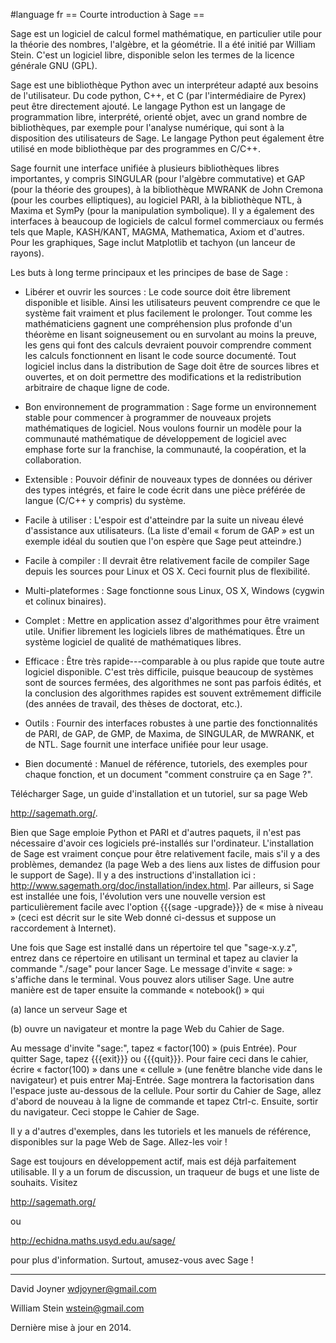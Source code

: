 #language fr
== Courte introduction à Sage ==

Sage est un logiciel de calcul formel mathématique, en particulier utile pour la théorie des nombres, l'algèbre, et la géométrie. Il a été initié par William Stein. C'est un logiciel libre, disponible selon les termes de la licence générale GNU (GPL).

Sage est une bibliothèque Python avec un interpréteur adapté aux besoins de l'utilisateur. Du code python, C++, et C (par l'intermédiaire de Pyrex) peut être directement ajouté. Le langage Python est un langage de programmation libre, interprété, orienté objet, avec un grand nombre de bibliothèques, par exemple pour l'analyse numérique, qui sont à la disposition des utilisateurs de Sage. Le langage Python peut également être utilisé en mode bibliothèque par des programmes en C/C++.

Sage fournit une interface unifiée à plusieurs bibliothèques libres importantes, y compris SINGULAR (pour l'algèbre commutative) et GAP (pour la théorie des groupes), à la bibliothèque MWRANK de John Cremona (pour les courbes elliptiques), au logiciel PARI,  à la bibliothèque NTL, à Maxima et SymPy (pour la manipulation symbolique). Il y a également des interfaces à beaucoup de logiciels de calcul formel commerciaux ou fermés tels que Maple, KASH/KANT, MAGMA, Mathematica, Axiom et d'autres. Pour les graphiques, Sage inclut Matplotlib et tachyon (un lanceur de rayons). 

Les buts à long terme principaux et les principes de base de Sage :

 * Libérer et ouvrir les sources : Le code source doit être librement disponible et lisible. Ainsi les utilisateurs peuvent comprendre ce que le système fait vraiment et plus facilement le prolonger. Tout comme les mathématiciens gagnent une compréhension plus profonde d'un théorème en lisant soigneusement ou en survolant au moins la preuve, les gens qui font des calculs devraient pouvoir comprendre comment les calculs fonctionnent en lisant le code source documenté. Tout logiciel inclus dans la distribution de Sage doit être de sources libres et ouvertes, et on doit permettre des modifications et la redistribution arbitraire de chaque ligne de code.

 * Bon environnement de programmation : Sage forme un environnement stable pour commencer à programmer de nouveaux projets mathématiques de logiciel. Nous voulons fournir un modèle pour la communauté mathématique de développement de logiciel avec emphase forte sur la franchise, la communauté, la coopération, et la collaboration.

 * Extensible : Pouvoir définir de nouveaux types de données ou dériver des types intégrés, et faire le code écrit dans une pièce préférée de langue (C/C++ y compris) du système.

 * Facile à utiliser : L'espoir est d'atteindre par la suite un niveau élevé d'assistance aux utilisateurs. (La liste d'email « forum de GAP » est un exemple idéal du soutien que l'on espère que Sage peut atteindre.)
 
 * Facile à compiler : Il devrait être relativement facile de compiler Sage depuis les sources pour Linux et OS X. Ceci fournit plus de flexibilité.

 * Multi-plateformes : Sage fonctionne sous Linux, OS X, Windows (cygwin et colinux binaires).

 * Complet : Mettre en application assez d'algorithmes pour être vraiment utile. Unifier librement les logiciels libres de mathématiques. Être un système logiciel de qualité de mathématiques libres.

 * Efficace : Être très rapide---comparable à ou plus rapide que toute autre logiciel disponible. C'est très difficile, puisque beaucoup de systèmes sont de sources fermées, des algorithmes ne sont pas parfois édités, et la conclusion des algorithmes rapides est souvent extrêmement difficile (des années de travail, des thèses de doctorat, etc.).

 * Outils : Fournir des interfaces robustes à une partie des fonctionnalités de PARI, de GAP, de GMP, de Maxima, de SINGULAR, de MWRANK, et de NTL. Sage fournit une interface unifiée pour leur usage.

 * Bien documenté : Manuel de référence, tutoriels, des exemples pour chaque fonction, et un document "comment construire ça en Sage ?".

Télécharger Sage, un guide d'installation et un tutoriel, sur sa page Web 

http://sagemath.org/. 

Bien que Sage emploie Python et PARI et d'autres paquets, il n'est pas nécessaire d'avoir ces logiciels pré-installés sur l'ordinateur. L'installation de Sage est vraiment conçue pour être relativement facile, mais s'il y a des problèmes, demandez (la page Web a des liens aux listes de diffusion pour le support de Sage). Il y a des instructions d'installation ici : http://www.sagemath.org/doc/installation/index.html. Par ailleurs, si Sage est installée une fois, l'évolution vers une nouvelle version est particulièrement facile avec l'option {{{sage -upgrade}}} de « mise à niveau » (ceci est décrit sur le site Web donné ci-dessus et suppose un raccordement à Internet). 

Une fois que Sage est installé dans un répertoire tel que "sage-x.y.z", entrez dans ce répertoire en utilisant un terminal et tapez au clavier la commande "./sage" pour lancer Sage. Le message d'invite « sage: » s'affiche dans le terminal. Vous pouvez alors utiliser Sage. Une autre manière est de taper ensuite la commande « notebook() » qui 

(a) lance un serveur Sage et 

(b) ouvre un navigateur et montre la page Web du Cahier de Sage. 

Au message d'invite "sage:", tapez « factor(100) » (puis Entrée). Pour quitter Sage, tapez {{{exit}}} ou {{{quit}}}. Pour faire ceci dans le cahier, écrire « factor(100) » dans une « cellule » (une fenêtre blanche vide dans le navigateur) et puis entrer Maj-Entrée. Sage montrera la factorisation dans l'espace juste au-dessous de la cellule. Pour sortir du Cahier de Sage, allez d'abord de nouveau à la ligne de commande et tapez Ctrl-c. Ensuite, sortir du navigateur. Ceci stoppe le Cahier de Sage. 

Il y a d'autres d'exemples, dans les tutoriels et les manuels de référence, disponibles sur la page Web de Sage. Allez-les voir !

Sage est toujours en développement actif, mais est déjà parfaitement utilisable. Il y a un forum de discussion, un traqueur de bugs et une liste de souhaits. Visitez

http://sagemath.org/

ou 

http://echidna.maths.usyd.edu.au/sage/ 

pour plus d'information. Surtout, amusez-vous avec Sage !

----

David Joyner
wdjoyner@gmail.com

William Stein
wstein@gmail.com

Dernière mise à jour en 2014.
